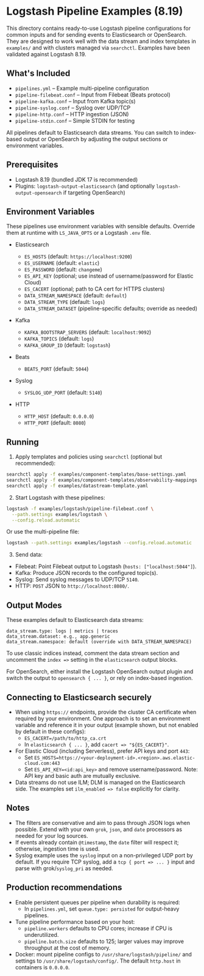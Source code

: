 # Logstash Pipeline Examples (8.19)

This directory contains ready-to-use Logstash pipeline configurations for common inputs and for sending events to Elasticsearch or OpenSearch. They are designed to work well with the data stream and index templates in `examples/` and with clusters managed via `searchctl`. Examples have been validated against Logstash 8.19.

## What's Included

- `pipelines.yml` – Example multi-pipeline configuration
- `pipeline-filebeat.conf` – Input from Filebeat (Beats protocol)
- `pipeline-kafka.conf` – Input from Kafka topic(s)
- `pipeline-syslog.conf` – Syslog over UDP/TCP
- `pipeline-http.conf` – HTTP ingestion (JSON)
- `pipeline-stdin.conf` – Simple STDIN for testing

All pipelines default to Elasticsearch data streams. You can switch to index-based output or OpenSearch by adjusting the output sections or environment variables.

## Prerequisites

- Logstash 8.19 (bundled JDK 17 is recommended)
- Plugins: `logstash-output-elasticsearch` (and optionally `logstash-output-opensearch` if targeting OpenSearch)

## Environment Variables

These pipelines use environment variables with sensible defaults. Override them at runtime with `LS_JAVA_OPTS` or a Logstash `.env` file.

- Elasticsearch
  - `ES_HOSTS` (default: `https://localhost:9200`)
  - `ES_USERNAME` (default: `elastic`)
  - `ES_PASSWORD` (default: `changeme`)
  - `ES_API_KEY` (optional; use instead of username/password for Elastic Cloud)
  - `ES_CACERT` (optional; path to CA cert for HTTPS clusters)
  - `DATA_STREAM_NAMESPACE` (default: `default`)
  - `DATA_STREAM_TYPE` (default: `logs`)
  - `DATA_STREAM_DATASET` (pipeline-specific defaults; override as needed)

- Kafka
  - `KAFKA_BOOTSTRAP_SERVERS` (default: `localhost:9092`)
  - `KAFKA_TOPICS` (default: `logs`)
  - `KAFKA_GROUP_ID` (default: `logstash`)

- Beats
  - `BEATS_PORT` (default: `5044`)

- Syslog
  - `SYSLOG_UDP_PORT` (default: `5140`)

- HTTP
  - `HTTP_HOST` (default: `0.0.0.0`)
  - `HTTP_PORT` (default: `8080`)

## Running

1) Apply templates and policies using `searchctl` (optional but recommended):

```bash
searchctl apply -f examples/component-templates/base-settings.yaml
searchctl apply -f examples/component-templates/observability-mappings.yaml
searchctl apply -f examples/datastream-template.yaml
```

2) Start Logstash with these pipelines:

```bash
logstash -f examples/logstash/pipeline-filebeat.conf \
  --path.settings examples/logstash \
  --config.reload.automatic
```

Or use the multi-pipeline file:

```bash
logstash --path.settings examples/logstash --config.reload.automatic
```

3) Send data:

- Filebeat: Point Filebeat output to Logstash (`hosts: ["localhost:5044"]`).
- Kafka: Produce JSON records to the configured topic(s).
- Syslog: Send syslog messages to UDP/TCP `5140`.
- HTTP: `POST` JSON to `http://localhost:8080/`.

## Output Modes

These examples default to Elasticsearch data streams:

```text
data_stream.type: logs | metrics | traces
data_stream.dataset: e.g., app.generic
data_stream.namespace: default (override with DATA_STREAM_NAMESPACE)
```

To use classic indices instead, comment the data stream section and uncomment the `index =>` setting in the `elasticsearch` output blocks.

For OpenSearch, either install the Logstash OpenSearch output plugin and switch the output to `opensearch { ... }`, or rely on index-based ingestion.

## Connecting to Elasticsearch securely

- When using `https://` endpoints, provide the cluster CA certificate when required by your environment. One approach is to set an environment variable and reference it in your output (example shown, but not enabled by default in these configs):
  - `ES_CACERT=/path/to/http_ca.crt`
  - In `elasticsearch { ... }`, add `cacert => "${ES_CACERT}"`.
- For Elastic Cloud (including Serverless), prefer API keys and port `443`:
  - Set `ES_HOSTS=https://<your-deployment-id>.<region>.aws.elastic-cloud.com:443`
  - Set `ES_API_KEY=<id:api_key>` and remove username/password. Note: API key and basic auth are mutually exclusive.
- Data streams do not use ILM; DLM is managed on the Elasticsearch side. The examples set `ilm_enabled => false` explicitly for clarity.

## Notes

- The filters are conservative and aim to pass through JSON logs when possible. Extend with your own `grok`, `json`, and `date` processors as needed for your log sources.
- If events already contain `@timestamp`, the `date` filter will respect it; otherwise, ingestion time is used.
- Syslog example uses the `syslog` input on a non-privileged UDP port by default. If you require TCP syslog, add a `tcp { port => ... }` input and parse with grok/`syslog_pri` as needed.

## Production recommendations

- Enable persistent queues per pipeline when durability is required:
  - In `pipelines.yml`, set `queue.type: persisted` for output-heavy pipelines.
- Tune pipeline performance based on your host:
  - `pipeline.workers` defaults to CPU cores; increase if CPU is underutilized.
  - `pipeline.batch.size` defaults to 125; larger values may improve throughput at the cost of memory.
- Docker: mount pipeline configs to `/usr/share/logstash/pipeline/` and settings to `/usr/share/logstash/config/`. The default `http.host` in containers is `0.0.0.0`.


